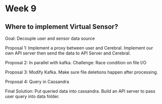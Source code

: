 # [](#header-1)Week 9

## [](#header-2)Where to implement Virtual Sensor?

Goal: Decouple user and sensor data source

Proposal 1: Implement a proxy between user and Cerebral.
Implement our own API server then send the data to API Server and Cerebral.

Proposal 2: In parallel with kafka. Challenge: Race condition on file I/O

Proposal 3: Modify Kafka. Make sure file deletions happen after processing.

Proposal 4: Query in Cassandra

Final Solution: Put queried data into cassandra. Build an API server to pass user query into data folder.
